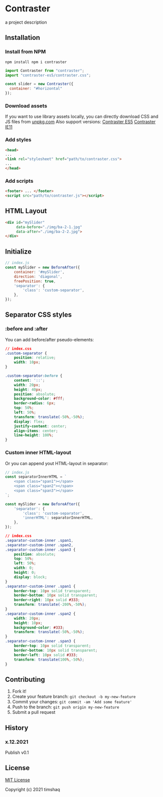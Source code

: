 # Contraster

a project description


## Installation

### Install from NPM

```
npm install npm i contraster
```

```js
import Contraster from "contraster";
import "contraster-es5/contraster.css";
```

```js
const slider = new Contraster({
  container: "#horizontal"
});
```

### Download assets

If you want to use library assets locally, you can directly download CSS and JS files from [unpkg.com](https://unpkg.com/browse/contraster/)
Also support versions:
[Contraster ES5](https://unpkg.com/browse/contraster-es5/)
[Contraster IE11](https://unpkg.com/browse/contraster-ie11/)

### Add styles

```html
<head>
...
<link rel="stylesheet" href="path/to/contraster.css">
...
</head>
```

### Add scripts

```html
<footer> ... </footer>
<script src="path/to/contraster.js"></script>
```

## HTML Layout

```html
<div id="mySlider"
     data-before="./img/ba-2-1.jpg"
     data-after="./img/ba-2-2.jpg">
</div>
```

## Initialize

```js
// index.js
const mySlider = new BeforeAfter({
    container: '#mySlider',
    direction: 'diagonal',
    freePosition: true,
    'separator': {
        'class': 'custom-separator',
    },
});
```

## Separator CSS styles

### :before and :after

You can add before/after pseudo-elements:

```css
// index.css
.custom-separator {
    position: relative;
    width: 10px;
}

.custom-separator:before {
    content: '::';
    width: 20px;
    height: 40px;
    position: absolute;
    background-color: #fff;
    border-radius: 6px;
    top: 50%;
    left: 50%;
    transform: translate(-50%,-50%);
    display: flex;
    justify-content: center;
    align-items: center;
    line-height: 100%;
}
```

### Custom inner HTML-layout

Or you can append yout HTML-layout in separator:

```js
// index.js
const separatorInnerHTML = `
    <span class="span1"></span>
    <span class="span2"></span>
    <span class="span3"></span>
`;

const mySlider = new BeforeAfter({
    'separator': {
        'class': 'custom-separator',
        'innerHTML': separatorInnerHTML,
    },
});
```

```css
// index.css
.separator-custom-inner .span1,
.separator-custom-inner .span2,
.separator-custom-inner .span3 {
    position: absolute;
    top: 50%;
    left: 50%;
    width: 0;
    height: 0;
    display: block;
}
.separator-custom-inner .span1 {
    border-top: 10px solid transparent;
    border-bottom: 10px solid transparent;
    border-right: 10px solid #333;
    transform: translate(-200%,-50%);
}
.separator-custom-inner .span2 {
    width: 20px;
    height: 10px;
    background-color: #333;
    transform: translate(-50%,-50%);
}
.separator-custom-inner .span3 {
    border-top: 10px solid transparent;
    border-bottom: 10px solid transparent;
    border-left: 10px solid #333;
    transform: translate(100%,-50%);
}
```

## Contributing

1. Fork it!
2. Create your feature branch: `git checkout -b my-new-feature`
3. Commit your changes: `git commit -am 'Add some feature'`
4. Push to the branch: `git push origin my-new-feature`
5. Submit a pull request

## History

### x.12.2021

Publish v0.1

## License

[MIT License](https://github.com/timshaq/contraster/blob/main/LICENSE)

Copyright (c) 2021 timshaq